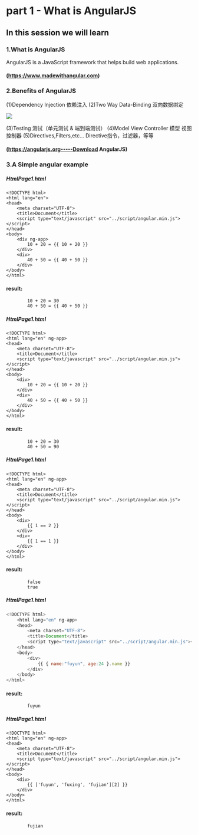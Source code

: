 # part 1 - What is AngularJS

## In this session we will learn

### 1.What is AngularJS

AngularJS is a JavaScript framework that helps build web applications.
####    (https://www.madewithangular.com)

### 2.Benefits of AngularJS

(1)Dependency Injection 依赖注入
(2)Two Way Data-Binding 双向数据绑定

![](../img/Model_View.png)

(3)Testing 测试（单元测试 & 端到端测试）
(4)Model View Controller 模型 视图 控制器
(5)Directives,Filters,etc… Directive指令，过滤器，等等
####    (https://angularjs.org-----Download AngularJS)

### 3.A Simple angular example

##### HtmlPage1.html

    <!DOCTYPE html>
    <html lang="en">
    <head>
        <meta charset="UTF-8">
        <title>Document</title>
        <script type="text/javascript" src="../script/angular.min.js"></script>
    </head>
    <body>
        <div ng-app>
            10 + 20 = {{ 10 + 20 }}
        </div>
        <div>
            40 + 50 = {{ 40 + 50 }}
        </div>
    </body>
    </html>

####    result: 
            10 + 20 = 30
            40 + 50 = {{ 40 + 50 }}

##### HtmlPage1.html
    <!DOCTYPE html>
    <html lang="en" ng-app>
    <head>
        <meta charset="UTF-8">
        <title>Document</title>
        <script type="text/javascript" src="../script/angular.min.js"></script>
    </head>
    <body>
        <div>
            10 + 20 = {{ 10 + 20 }}
        </div>
        <div>
            40 + 50 = {{ 40 + 50 }}
        </div>
    </body>
    </html>

####    result: 
            10 + 20 = 30
            40 + 50 = 90

##### HtmlPage1.html
    <!DOCTYPE html>
    <html lang="en" ng-app>
    <head>
        <meta charset="UTF-8">
        <title>Document</title>
        <script type="text/javascript" src="../script/angular.min.js"></script>
    </head>
    <body>
        <div>
            {{ 1 == 2 }}
        </div>
        <div>
            {{ 1 == 1 }}
        </div>
    </body>
    </html>

####    result: 
            false
            true

##### HtmlPage1.html
```JavaScript
<!DOCTYPE html>
    <html lang="en" ng-app>
    <head>
        <meta charset="UTF-8">
        <title>Document</title>
        <script type="text/javascript" src="../script/angular.min.js"></script>
    </head>
    <body>
        <div>
            {{ { name:"fuyun", age:24 }.name }}
        </div>
    </body>
</html>
```

####    result: 
            fuyun

##### HtmlPage1.html
    <!DOCTYPE html>
    <html lang="en" ng-app>
    <head>
        <meta charset="UTF-8">
        <title>Document</title>
        <script type="text/javascript" src="../script/angular.min.js"></script>
    </head>
    <body>
        <div>
            {{ ['fuyun', 'fuxing', 'fujian'][2] }}
        </div>
    </body>
    </html>

####    result: 
            fujian